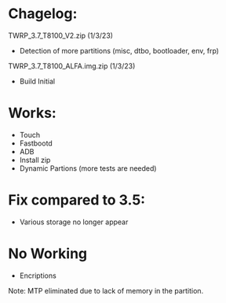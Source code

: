 # Chagelog:
TWRP_3.7_T8100_V2.zip (1/3/23)
- Detection of more partitions (misc, dtbo, bootloader, env, frp)

TWRP_3.7_T8100_ALFA.img.zip (1/3/23)
- Build Initial


# Works:
- Touch
- Fastbootd
- ADB
- Install zip
- Dynamic Partions (more tests are needed)

# Fix compared to 3.5:
- Various storage no longer appear

# No Working
- Encriptions


Note: MTP eliminated due to lack of memory in the partition.
